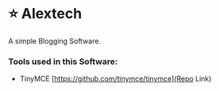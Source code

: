 # ⭐ Alextech

A simple Blogging Software.

### Tools used in this Software:

- TinyMCE [https://github.com/tinymce/tinymce](Repo Link)
